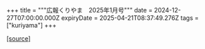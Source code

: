 +++
title = """広報くりやま　2025年1月号"""
date = 2024-12-27T07:00:00.000Z
expiryDate = 2025-04-21T08:37:49.276Z
tags = ["kuriyama"]
+++


[[source]](https://www.town.kuriyama.hokkaido.jp/site/koho/29796.html)
